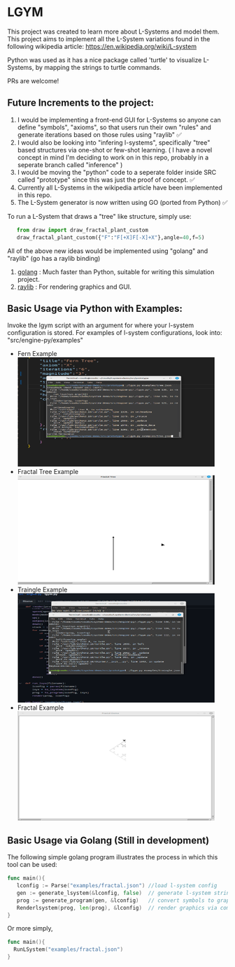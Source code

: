 # LGYM

This project was created to learn more about L-Systems and model them. 
This project aims to implement all the L-System variations found in the following wikipedia article: https://en.wikipedia.org/wiki/L-system

Python was used as it has a nice package called 'turtle' to visualize L-Systems, by mapping the strings to turtle commands. 

PRs are welcome!

## Future Increments to the project: 

1. I would be implementing a front-end GUI for L-Systems so anyone can define "symbols", "axioms", so that users run their own "rules" and generate iterations based on those rules using "raylib" ✅ 
2. I would also be looking into "infering l-systems", specifically "tree" based structures via one-shot or few-shot learning. ( I have a novel concept in mind I'm deciding to work on in this repo, probably in a seperate branch called "inference" ) 
3. I would be moving the "python" code to a seperate folder inside SRC called "prototype" since this was just the proof of concept. ✅
4. Currently all L-Systems in the wikipedia article have been implemented in this repo. 
5. The L-System generator is now written using GO (ported from Python) ✅

To run a L-System that draws a "tree" like structure, simply use: 
```python
   from draw import draw_fractal_plant_custom
   draw_fractal_plant_custom({"F":"F[+X]F[-X]+X"},angle=40,f=5) 
```

All of the above new ideas would be implemented using "golang" and "raylib" (go has a raylib binding)

1. [golang](https://go.dev/)             : Much faster than Python, suitable for writing this simulation project.
2. [raylib](https://github.com/gen2brain/raylib-go) : For rendering graphics and GUI. 

## Basic Usage via Python with Examples: 
Invoke the lgym script with an argument for where your l-system configuration is stored. 
For examples of l-system configurations, look into: "src/engine-py/examples" 

<ul>
 <li>Fern Example</li>
<img src="examples/fern" width="450" height="250"><br/>
 <li>Fractal Tree Example</li>
<img src="examples/ftree" width="450" height="250"><br/>
 <li>Traingle Example</li>
<img src="examples/traingles" width="450" height="250"><br/>
 <li>Fractal Example</li>
<img src="examples/fractal" width="450" height="250">
</ul>

## Basic Usage via Golang (Still in development) 
The following simple golang program illustrates the process in which this tool can be used: 

```go
func main(){
   lconfig := Parse("examples/fractal.json") //load l-system config
   gen := generate_lsystem(&lconfig, false)  // generate l-system string
   prog := generate_program(gen, &lconfig)   // convert symbols to graphic program commands
   Renderlsystem(prog, len(prog), &lconfig)  // render graphics via commands
}
```
Or more simply, 

```go
func main(){
  RunLSystem("examples/fractal.json")
}
```

